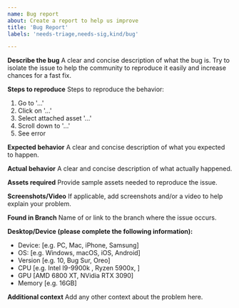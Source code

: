 ```yaml
---
name: Bug report
about: Create a report to help us improve
title: 'Bug Report'
labels: 'needs-triage,needs-sig,kind/bug'

---
```


**Describe the bug**
A clear and concise description of what the bug is. Try to isolate the issue to help the community to reproduce it easily and increase chances for a fast fix.

**Steps to reproduce**
Steps to reproduce the behavior:
1. Go to '...'
2. Click on '...'
3. Select attached asset '...'
4. Scroll down to '...'
5. See error

**Expected behavior**
A clear and concise description of what you expected to happen.

**Actual behavior**
A clear and concise description of what actually happened.

**Assets required**
Provide sample assets needed to reproduce the issue.

**Screenshots/Video**
If applicable, add screenshots and/or a video to help explain your problem.

**Found in Branch**
Name of or link to the branch where the issue occurs.

**Desktop/Device (please complete the following information):**
 - Device: [e.g. PC, Mac, iPhone, Samsung] 
 - OS: [e.g. Windows, macOS, iOS, Android]
 - Version [e.g. 10, Bug Sur, Oreo]
 - CPU [e.g. Intel I9-9900k , Ryzen 5900x, ]
 - GPU [AMD 6800 XT, NVidia RTX 3090]
 - Memory [e.g. 16GB]

**Additional context**
Add any other context about the problem here.
